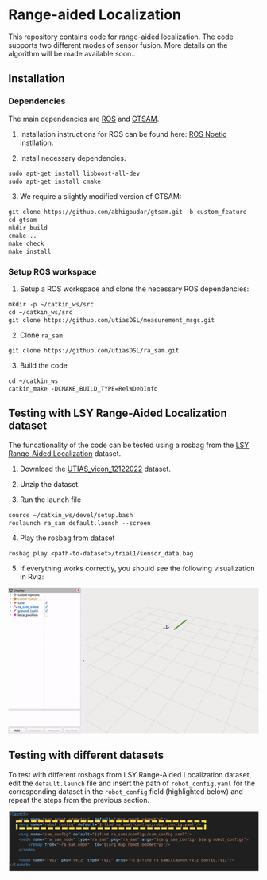 # Range-aided Localization
This repository contains code for range-aided localization. The code supports two different modes of sensor fusion. More details on the algorithm will be made available soon..


## Installation

### Dependencies

The main dependencies are [ROS]() and [GTSAM](https://github.com/borglab/gtsam).

1. Installation instructions for ROS can be found here: [ROS Noetic instllation](http://wiki.ros.org/noetic/Installation/Ubuntu).

2. Install necessary dependencies.
```
sudo apt-get install libboost-all-dev
sudo apt-get install cmake
```

3. We require a slightly modified version of GTSAM:
```
git clone https://github.com/abhigoudar/gtsam.git -b custom_feature
cd gtsam
mkdir build
cmake ..
make check
make install
```

### Setup ROS workspace

1. Setup a ROS workspace and clone the necessary ROS dependencies:
```
mkdir -p ~/catkin_ws/src
cd ~/catkin_ws/src
git clone https://github.com/utiasDSL/measurement_msgs.git
```

2. Clone `ra_sam`
```
git clone https://github.com/utiasDSL/ra_sam.git
```

3. Build the code
```
cd ~/catkin_ws
catkin_make -DCMAKE_BUILD_TYPE=RelWDebInfo
```

## Testing with LSY Range-Aided Localization dataset

The funcationality of the code can be tested using a rosbag from the [LSY Range-Aided Localization](https://utiasdsl.github.io/utias_ra_loc) dataset. 

1. Download the [UTIAS_vicon_12122022](https://utiasdsl.github.io/utias_ra_loc/03_UTIAS_vicon_1212022.html#data-files) dataset.

2. Unzip the dataset.

3. Run the launch file
```
source ~/catkin_ws/devel/setup.bash
roslaunch ra_sam default.launch --screen
```

4. Play the rosbag from dataset

```
rosbag play <path-to-dataset>/trial1/sensor_data.bag
```

5. If everything works correctly, you should see the following visualization in Rviz:

<p align="center">
    <img src="doc/assets/ra_sam_trial1.gif" alt="drawing" width="600"/>
</p>


## Testing with different datasets

To test with different rosbags from LSY Range-Aided Localization dataset, edit the `default.launch` file and insert the path of `robot_config.yaml` for the corresponding dataset in the `robot_config` field (highlighted below) and repeat the steps from the previous section.

<p align="center">
    <img src="doc/assets/edit_launch_file.png" alt="drawing" width="800"/>
</p>
